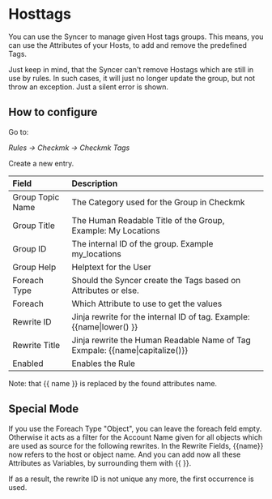 # Hosttags

You can use the Syncer to manage given Host tags groups. 
This means, you can use the Attributes of your Hosts, to add and remove the predefined Tags.

Just keep in mind, that the Syncer can't remove Hostags which are still in use by rules.  In such cases, it will just no longer update the group, but not throw an exception. Just a silent error is shown.

## How to configure
Go to:

_Rules → Checkmk → Checkmk Tags_

Create a new entry.

| Field | Description |
| :--------|:------------|
| Group Topic Name | The Category used for the Group in Checkmk |
| Group Title | The Human Readable Title of the Group, Example: My Locations|
| Group ID | The internal ID of the group. Example my_locations |
| Group Help | Helptext for the User |
| Foreach Type | Should the Syncer create the Tags based on Attributes or else. |
| Foreach | Which Attribute to use to get the values |
| Rewrite ID | Jinja rewrite for the internal ID of tag. Example: {{name\|lower() }} |
| Rewrite Title | Jinja rewrite the Human Readable Name of Tag Exmpale: {{name\|capitalize()}}|
| Enabled | Enables the Rule |


Note: that {{ name }} is replaced by the found attributes name.



## Special Mode
If you use the Foreach Type "Object", you can leave the foreach feld empty. Otherwise it acts as a filter for the Account Name given for all objects which are used as source for the following rewrites. In the Rewrite Fields, {{name}} now refers to the host or object name. And you can 
add now all these Attributes as Variables, by surrounding them with {{ }}.

If as a result, the rewrite ID is not unique any more, the first occurrence is used. 
